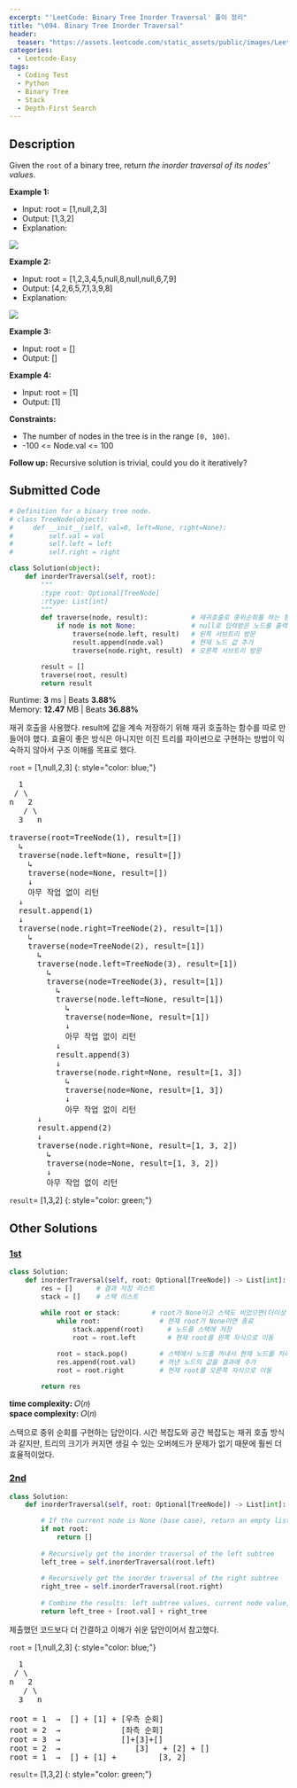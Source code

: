 ```yaml
---
excerpt: "'LeetCode: Binary Tree Inorder Traversal' 풀이 정리"
title: "\094. Binary Tree Inorder Traversal"
header:
  teaser: "https://assets.leetcode.com/static_assets/public/images/LeetCode_Sharing.png"
categories:
  - Leetcode-Easy
tags:
  - Coding Test
  - Python
  - Binary Tree
  - Stack
  - Depth-First Search
---
```


## <i class="fa-solid fa-file-lines"></i> Description

Given the `root` of a binary tree, return *the inorder traversal of its nodes' values*.

**Example 1:**

- Input: root = [1,null,2,3]
- Output: [1,3,2]
- Explanation:

![](https://assets.leetcode.com/uploads/2024/08/29/screenshot-2024-08-29-202743.png)

**Example 2:**

- Input: root = [1,2,3,4,5,null,8,null,null,6,7,9]
- Output: [4,2,6,5,7,1,3,9,8]
- Explanation:

![](https://assets.leetcode.com/uploads/2024/08/29/tree_2.png)

**Example 3:**

- Input: root = []
- Output: []

**Example 4:**

- Input: root = [1]
- Output: [1]

**Constraints:**

- The number of nodes in the tree is in the range `[0, 100]`.
- -100 <= Node.val <= 100

**Follow up:** Recursive solution is trivial, could you do it iteratively?

## <i class="fa-solid fa-cloud-arrow-up"></i> Submitted Code

```python
# Definition for a binary tree node.
# class TreeNode(object):
#     def __init__(self, val=0, left=None, right=None):
#         self.val = val
#         self.left = left
#         self.right = right

class Solution(object):
    def inorderTraversal(self, root):
        """
        :type root: Optional[TreeNode]
        :rtype: List[int]
        """
        def traverse(node, result):           # 재귀호출로 중위순회를 하는 함수
            if node is not None:              # null로 입력받은 노드를 출력해보면 None 값을 가짐
                traverse(node.left, result)   # 왼쪽 서브트리 방문
                result.append(node.val)       # 현재 노드 값 추가
                traverse(node.right, result)  # 오른쪽 서브트리 방문

        result = []
        traverse(root, result)
        return result
```
<i class="fa-solid fa-clock"></i> Runtime: **3** ms \| Beats **3.88%**    
<i class="fa-solid fa-memory"></i> Memory: **12.47** MB \| Beats **36.88%**

재귀 호출을 사용했다. result에 값을 계속 저장하기 위해 재귀 호출하는 함수를 따로 만들어야 했다. 
효율이 좋은 방식은 아니지만 이진 트리를 파이썬으로 구현하는 방법이 익숙하지 않아서 구조 이해를 목표로 했다.


`root` = [1,null,2,3]
{: style="color: blue;"}

<pre>
  1
 / \
n   2
   / \
  3   n

traverse(root=TreeNode(1), result=[])
  ↳
  traverse(node.left=None, result=[])
    ↳
    traverse(node=None, result=[])
    ↓
    아무 작업 없이 리턴
  ↓
  result.append(1)
  ↓
  traverse(node.right=TreeNode(2), result=[1])
    ↳ 
    traverse(node=TreeNode(2), result=[1])
      ↳ 
      traverse(node.left=TreeNode(3), result=[1])
        ↳
        traverse(node=TreeNode(3), result=[1])
          ↳
          traverse(node.left=None, result=[1])
            ↳
            traverse(node=None, result=[1])
            ↓
            아무 작업 없이 리턴
          ↓
          result.append(3)
          ↓
          traverse(node.right=None, result=[1, 3])
            ↳
            traverse(node=None, result=[1, 3])
            ↓
            아무 작업 없이 리턴
      ↓
      result.append(2)
      ↓ 
      traverse(node.right=None, result=[1, 3, 2])
        ↳
        traverse(node=None, result=[1, 3, 2])
        ↓
        아무 작업 없이 리턴
</pre>

`result`= [1,3,2]
{: style="color: green;"}


## <i class="fa-solid fa-flask"></i> Other Solutions

### <a href="https://leetcode.com/problems/binary-tree-inorder-traversal/solutions/5246912/video-recursion-and-stackbonus-solution-h0t8k/" target="_blank">1st</a>

```python
class Solution:
    def inorderTraversal(self, root: Optional[TreeNode]) -> List[int]:
        res = []      # 결과 저장 리스트
        stack = []    # 스택 리스트
        
        while root or stack:        # root가 None이고 스택도 비었으면(더이상 노드가 없음) 종료
            while root:               # 현재 root가 None이면 종료
                stack.append(root)      # 노드를 스택에 저장
                root = root.left        # 현재 root를 왼쪽 자식으로 이동

            root = stack.pop()        # 스택에서 노드를 꺼내서 현재 노드를 처리
            res.append(root.val)      # 꺼낸 노드의 값을 결과에 추가
            root = root.right         # 현재 root를 오른쪽 자식으로 이동
        
        return res
```
<i class="fa-solid fa-clock"></i> **time complexity:** 𝑂(𝑛)     
<i class="fa-solid fa-memory"></i> **space complexity:** 𝑂(𝑛)      

스택으로 중위 순회를 구현하는 답안이다.
시간 복잡도와 공간 복잡도는 재귀 호출 방식과 같지만, 트리의 크기가 커지면 생길 수 있는 오버헤드가 문제가 없기 때문에 훨씬 더 효율적이었다.


### <a href="" target="_blank">2nd</a>

```python
class Solution:
    def inorderTraversal(self, root: Optional[TreeNode]) -> List[int]:

        # If the current node is None (base case), return an empty list
        if not root:
            return []
        
        # Recursively get the inorder traversal of the left subtree
        left_tree = self.inorderTraversal(root.left)
        
        # Recursively get the inorder traversal of the right subtree
        right_tree = self.inorderTraversal(root.right)
        
        # Combine the results: left subtree values, current node value, and right subtree values
        return left_tree + [root.val] + right_tree
```
제출했던 코드보다 더 간결하고 이해가 쉬운 답안이어서 참고했다.

`root` = [1,null,2,3]
{: style="color: blue;"}

<pre>
  1
 / \
n   2
   / \
  3   n

root = 1  →  [] + [1] + [우측 순회]
root = 2  →             [좌측 순회]
root = 3  →             []+[3]+[]
root = 2  →                [3]   + [2] + []
root = 1  →  [] + [1] +         [3, 2]
</pre>

`result`= [1,3,2]
{: style="color: green;"}